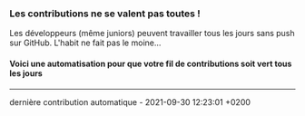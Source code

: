 ### Les contributions ne se valent pas toutes !
Les développeurs (même juniors) peuvent travailler tous les jours sans push sur GitHub. L'habit ne fait pas le moine...
#### Voici une automatisation pour que votre fil de contributions soit vert tous les jours 
--------------------
dernière contribution automatique - 2021-09-30 12:23:01 +0200